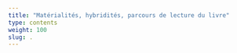 ```yaml
---
title: "Matérialités, hybridités, parcours de lecture du livre"
type: contents
weight: 100
slug: .
---
```

